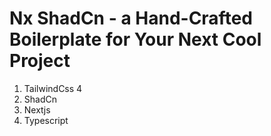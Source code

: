 # Nx ShadCn - a Hand-Crafted Boilerplate for Your Next Cool Project

1. TailwindCss 4
2. ShadCn
3. Nextjs
4. Typescript
